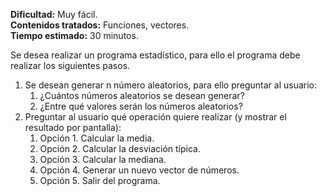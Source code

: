 **Dificultad:** Muy fácil.\
**Contenidos tratados:** Funciones, vectores.\
**Tiempo estimado:** 30 minutos.


Se desea realizar un programa estadístico, para ello el programa debe realizar los siguientes pasos.

 1. Se desean generar n número aleatorios, para ello preguntar al usuario:
    1. ¿Cuántos números aleatorios se desean generar?
    2. ¿Entre qué valores serán los números aleatorios?
 2. Preguntar al usuario qué operación quiere realizar (y mostrar el resultado por pantalla):
    1. Opción 1. Calcular la media.
    2. Opción 2. Calcular la desviación típica.
    3. Opción 3. Calcular la mediana.
    4. Opción 4. Generar un nuevo vector de números.
    5. Opción 5. Salir del programa.
